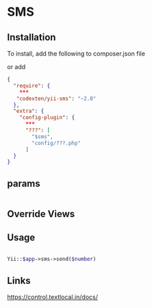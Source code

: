 # SMS

## Installation

To install, add the following to composer.json file

or add

```json
{
  "require": {
    ***
   "codexten/yii-sms": "~2.0"
  },
  "extra": {
    "config-plugin": {
      ***
      "???": [
        "$sms",
        "config/???.php"
      ]
  }
}
```

## params

```php

```

## Override Views



## Usage
```php

Yii::$app->sms->send($number)

```

## Links
 https://control.textlocal.in/docs/